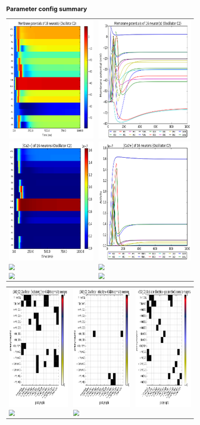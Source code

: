 ### Parameter config summary 
<table>

<tr>
  <td><a href="neurons_C2_Oscillator.png"/><img alt=" " src="neurons_C2_Oscillator.png" height="320"/></a></td>
  <td><a href="traces_neuron_Oscillator_C2.png"/><img alt=" " src="traces_neuron_Oscillator_C2.png" height="320"/></a></td>
</tr>

<tr>
  <td><a href="neuron_activity_C2_Oscillator.png"/><img alt=" " src="neuron_activity_C2_Oscillator.png" height="320"/></a></td>
  <td><a href="traces_neuron_activity_Oscillator_C2.png"/><img alt=" " src="traces_neuron_activity_Oscillator_C2.png" height="320"/></a></td>
</tr>

<tr>
  <td><a href="muscles_C2_Oscillator.png"/><img alt=" " src="muscles_C2_Oscillator.png" height="320"/></a></td>
  <td><a href="traces_muscles_Oscillator_C2.png"/><img alt=" " src="traces_muscles_Oscillator_C2.png" height="320"/></a></td>
</tr>

<tr>
  <td><a href="muscle_activity_C2_Oscillator.png"/><img alt=" " src="muscle_activity_C2_Oscillator.png" height="320"/></a></td>
  <td><a href="traces_muscles_activity_Oscillator_C2.png"/><img alt=" " src="traces_muscles_activity_Oscillator_C2.png" height="320"/></a></td>
</tr>
</table>
<table>

<tr><td><a href="c302_C2_Oscillator_exc_to_neurons.png"/><img alt=" " src="c302_C2_Oscillator_exc_to_neurons.png" height="320"/></a></td>

  <td><a href="c302_C2_Oscillator_inh_to_neurons.png"/><img alt=" " src="c302_C2_Oscillator_inh_to_neurons.png" height="320"/></a></td>

  <td><a href="c302_C2_Oscillator_elec_to_neurons.png"/><img alt=" " src="c302_C2_Oscillator_elec_to_neurons.png" height="320"/></a></td></tr>

<tr><td><a href="c302_C2_Oscillator_exc_to_muscles.png"/><img alt=" " src="c302_C2_Oscillator_exc_to_muscles.png" height="320"/></a></td>

  <td><a href="c302_C2_Oscillator_inh_to_muscles.png"/><img alt=" " src="c302_C2_Oscillator_inh_to_muscles.png" height="320"/></a></td></tr>
</table>
